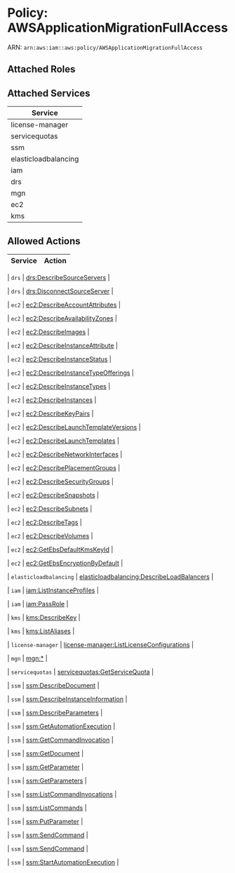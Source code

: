 # Policy: AWSApplicationMigrationFullAccess

ARN: `arn:aws:iam::aws:policy/AWSApplicationMigrationFullAccess`

## Attached Roles

## Attached Services

| Service |
|---------|
| license-manager |
| servicequotas |
| ssm |
| elasticloadbalancing |
| iam |
| drs |
| mgn |
| ec2 |
| kms |

## Allowed Actions

| Service | Action |
|:-------:|--------|

| `drs` | [drs:DescribeSourceServers](../actions.md#drs:describesourceservers) |

| `drs` | [drs:DisconnectSourceServer](../actions.md#drs:disconnectsourceserver) |

| `ec2` | [ec2:DescribeAccountAttributes](../actions.md#ec2:describeaccountattributes) |

| `ec2` | [ec2:DescribeAvailabilityZones](../actions.md#ec2:describeavailabilityzones) |

| `ec2` | [ec2:DescribeImages](../actions.md#ec2:describeimages) |

| `ec2` | [ec2:DescribeInstanceAttribute](../actions.md#ec2:describeinstanceattribute) |

| `ec2` | [ec2:DescribeInstanceStatus](../actions.md#ec2:describeinstancestatus) |

| `ec2` | [ec2:DescribeInstanceTypeOfferings](../actions.md#ec2:describeinstancetypeofferings) |

| `ec2` | [ec2:DescribeInstanceTypes](../actions.md#ec2:describeinstancetypes) |

| `ec2` | [ec2:DescribeInstances](../actions.md#ec2:describeinstances) |

| `ec2` | [ec2:DescribeKeyPairs](../actions.md#ec2:describekeypairs) |

| `ec2` | [ec2:DescribeLaunchTemplateVersions](../actions.md#ec2:describelaunchtemplateversions) |

| `ec2` | [ec2:DescribeLaunchTemplates](../actions.md#ec2:describelaunchtemplates) |

| `ec2` | [ec2:DescribeNetworkInterfaces](../actions.md#ec2:describenetworkinterfaces) |

| `ec2` | [ec2:DescribePlacementGroups](../actions.md#ec2:describeplacementgroups) |

| `ec2` | [ec2:DescribeSecurityGroups](../actions.md#ec2:describesecuritygroups) |

| `ec2` | [ec2:DescribeSnapshots](../actions.md#ec2:describesnapshots) |

| `ec2` | [ec2:DescribeSubnets](../actions.md#ec2:describesubnets) |

| `ec2` | [ec2:DescribeTags](../actions.md#ec2:describetags) |

| `ec2` | [ec2:DescribeVolumes](../actions.md#ec2:describevolumes) |

| `ec2` | [ec2:GetEbsDefaultKmsKeyId](../actions.md#ec2:getebsdefaultkmskeyid) |

| `ec2` | [ec2:GetEbsEncryptionByDefault](../actions.md#ec2:getebsencryptionbydefault) |

| `elasticloadbalancing` | [elasticloadbalancing:DescribeLoadBalancers](../actions.md#elasticloadbalancing:describeloadbalancers) |

| `iam` | [iam:ListInstanceProfiles](../actions.md#iam:listinstanceprofiles) |

| `iam` | [iam:PassRole](../actions.md#iam:passrole) |

| `kms` | [kms:DescribeKey](../actions.md#kms:describekey) |

| `kms` | [kms:ListAliases](../actions.md#kms:listaliases) |

| `license-manager` | [license-manager:ListLicenseConfigurations](../actions.md#license-manager:listlicenseconfigurations) |

| `mgn` | [mgn:*](../actions.md#mgn:all) |

| `servicequotas` | [servicequotas:GetServiceQuota](../actions.md#servicequotas:getservicequota) |

| `ssm` | [ssm:DescribeDocument](../actions.md#ssm:describedocument) |

| `ssm` | [ssm:DescribeInstanceInformation](../actions.md#ssm:describeinstanceinformation) |

| `ssm` | [ssm:DescribeParameters](../actions.md#ssm:describeparameters) |

| `ssm` | [ssm:GetAutomationExecution](../actions.md#ssm:getautomationexecution) |

| `ssm` | [ssm:GetCommandInvocation](../actions.md#ssm:getcommandinvocation) |

| `ssm` | [ssm:GetDocument](../actions.md#ssm:getdocument) |

| `ssm` | [ssm:GetParameter](../actions.md#ssm:getparameter) |

| `ssm` | [ssm:GetParameters](../actions.md#ssm:getparameters) |

| `ssm` | [ssm:ListCommandInvocations](../actions.md#ssm:listcommandinvocations) |

| `ssm` | [ssm:ListCommands](../actions.md#ssm:listcommands) |

| `ssm` | [ssm:PutParameter](../actions.md#ssm:putparameter) |

| `ssm` | [ssm:SendCommand](../actions.md#ssm:sendcommand) |

| `ssm` | [ssm:SendCommand](../actions.md#ssm:sendcommand) |

| `ssm` | [ssm:StartAutomationExecution](../actions.md#ssm:startautomationexecution) |
